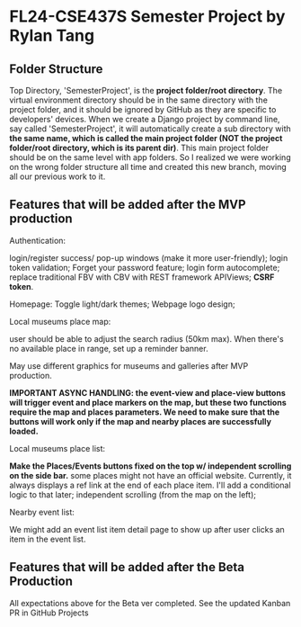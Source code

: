 # FL24-CSE437S Semester Project by Rylan Tang

## Folder Structure
Top Directory, 'SemesterProject', is the **project folder/root directory**.
The virtual environment directory should be in the same directory with the project folder, and it should be ignored by GitHub as they are specific to developers' devices.
When we create a Django project by command line, say called 'SemesterProject', it will automatically create a sub directory with **the same name, which is called the main project folder (NOT the project folder/root directory, which is its parent dir)**. This main project folder should be on the same level with app folders. So I realized we were working on the wrong folder structure all time and created this new branch, moving all our previous work to it.


## Features that will be added after the MVP production
Authentication: 

login/register success/ pop-up windows (make it more user-friendly); login token validation; Forget your password feature; login form autocomplete; replace traditional FBV with CBV with REST framework APIViews; **CSRF token**.

Homepage: Toggle light/dark themes; Webpage logo design;

Local museums place map: 

user should be able to adjust the search radius (50km max). When there's no available place in range, set up a reminder banner.

May use different graphics for museums and galleries after MVP production.

**IMPORTANT ASYNC HANDLING: the event-view and place-view buttons will trigger event and place markers on the map, but these two functions require the map and places parameters. We need to make sure that the buttons will work only if the map and nearby places are successfully loaded.**

Local museums place list: 

**Make the Places/Events buttons fixed on the top w/ independent scrolling on the side bar.**
some places might not have an official website. Currently, it always displays a ref link at the end of each place item. I'll add a conditional logic to that later; independent scrolling (from the map on the left);

Nearby event list:

We might add an event list item detail page to show up after user clicks an item in the event list.

## Features that will be added after the Beta Production
All expectations above for the Beta ver completed.
See the updated Kanban PR in GitHub Projects



